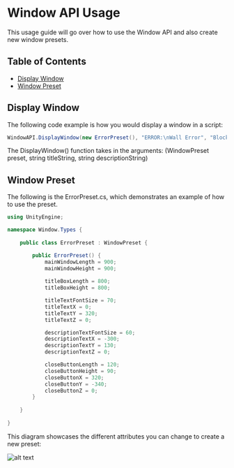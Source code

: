 
# Window API Usage

This usage guide will go over how to use the Window API and also create new window presets.

## Table of Contents

- [Display Window](#display-window)
- [Window Preset](#window-preset)

## Display Window

The following code example is how you would display a window in a script:

```csharp
WindowAPI.DisplayWindow(new ErrorPreset(), "ERROR:\nWall Error", "Blocked by Wall");
```

The DisplayWindow() function takes in the arguments: (WindowPreset preset, string titleString, string descriptionString)

## Window Preset

The following is the ErrorPreset.cs, which demonstrates an example of how to use the preset.

```csharp
using UnityEngine;

namespace Window.Types {
	
	public class ErrorPreset : WindowPreset {

		public ErrorPreset() {
			mainWindowLength = 900;
			mainWindowHeight = 900;
			
			titleBoxLength = 800;
			titleBoxHeight = 800;

			titleTextFontSize = 70;
			titleTextX = 0;
			titleTextY = 320;
			titleTextZ = 0;

			descriptionTextFontSize = 60;
			descriptionTextX = -300;
			descriptionTextY = 130;
			descriptionTextZ = 0;

			closeButtonLength = 120;
			closeButtonHeight = 90;
			closeButtonX = 320;
			closeButtonY = -340;
			closeButtonZ = 0;
		}
		
	}
	
}
```

This diagram showcases the different attributes you can change to create a new preset:

![alt text](https://i.imgur.com/lOvfgsC.jpg)

